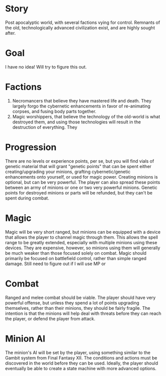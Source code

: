 # Story
Post apocalyptic world, with several factions vying for control. Remnants of the old, technologically advanced civilization exist, and are highly sought after.

# Goal
I have no idea! Will try to figure this out.

# Factions
1. <Name> Necromancers that believe they have mastered life and death. They largely forgo the cybernetic enhancements in favor of re-animating corpses, and fusing body parts together. 
2. <Name> Magic worshippers, that believe the technology of the old-world is what destroyed them, and using those technologies will result in the destruction of everything. They 

# Progression
There are no levels or experience points, per se, but you will find vials of genetic material <need to flesh this part out> that will grant "genetic points" that can be spent either creating/upgrading your minions, grafting cybernetic/genetic enhancements onto yourself, or used for magic power. Creating minions is optional, but can be very powerful. The player can also spread these points between an army of minions or one or two very powerful minions. Genetic points for destroyed minions or parts will be refunded, but they can't be spent during combat.

# Magic
Magic will be very short ranged, but minions can be equipped with a device that allows the player to channel magic through them. This allows the spell range to be greatly extended, especially with multiple minions using these devices. They are expensive, however, so minions using them will generally be much weaker than those focused solely on combat. Magic should primarily be focused on battlefield control, rather than simple ranged damage. Still need to figure out if I will use MP or 

# Combat
Ranged and melee combat should be viable. The player should have very powerful offense, but unless they spend a lot of points upgrading themselves, rather than their minions, they should be fairly fragile. The intention is that the minions will help deal with threats before they can reach the player, or defend the player from attack.

# Minion AI
The minion's AI will be set by the player, using something similar to the Gambit system from Final Fantasy XII. The conditions and actions must be discovered in the world before they can be used. Ideally, the player should eventually be able to create a state machine with more advanced options.

